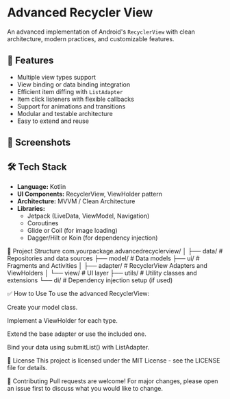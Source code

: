 # Advanced Recycler View

An advanced implementation of Android's `RecyclerView` with clean architecture, modern practices, and customizable features.

## 🚀 Features

- Multiple view types support  
- View binding or data binding integration  
- Efficient item diffing with `ListAdapter`  
- Item click listeners with flexible callbacks  
- Support for animations and transitions  
- Modular and testable architecture  
- Easy to extend and reuse

## 📸 Screenshots

<!-- Uncomment and add screenshots if available -->
<!--
<p float="left">
  <img src="screenshots/screen1.png" width="200" />
  <img src="screenshots/screen2.png" width="200" />
</p>
-->

## 🛠️ Tech Stack

- **Language:** Kotlin  
- **UI Components:** RecyclerView, ViewHolder pattern  
- **Architecture:** MVVM / Clean Architecture  
- **Libraries:**
  - Jetpack (LiveData, ViewModel, Navigation)
  - Coroutines
  - Glide or Coil (for image loading)
  - Dagger/Hilt or Koin (for dependency injection)


🧩 Project Structure
com.yourpackage.advancedrecyclerview/
│
├── data/               # Repositories and data sources
├── model/              # Data models
├── ui/                 # Fragments and Activities
│   ├── adapter/        # RecyclerView Adapters and ViewHolders
│   └── view/           # UI layer
├── utils/              # Utility classes and extensions
└── di/                 # Dependency injection setup (if used)

✅ How to Use
To use the advanced RecyclerView:

Create your model class.

Implement a ViewHolder for each type.

Extend the base adapter or use the included one.

Bind your data using submitList() with ListAdapter.

📄 License
This project is licensed under the MIT License - see the LICENSE file for details.

🤝 Contributing
Pull requests are welcome! For major changes, please open an issue first to discuss what you would like to change.




